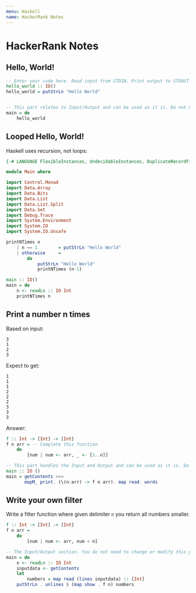```yaml
---
menu: Haskell
name: HackerRank Notes
---
```


# HackerRank Notes

## Hello, World!

```haskell
-- Enter your code here. Read input from STDIN. Print output to STDOUT
hello_world :: IO()
hello_world = putStrLn "Hello World"


-- This part relates to Input/Output and can be used as it is. Do not modify this section
main = do
	hello_world
```

## Looped Hello, World!

Haskell uses recursion, not loops:

```haskell
{-# LANGUAGE FlexibleInstances, UndecidableInstances, DuplicateRecordFields #-}

module Main where

import Control.Monad
import Data.Array
import Data.Bits
import Data.List
import Data.List.Split
import Data.Set
import Debug.Trace
import System.Environment
import System.IO
import System.IO.Unsafe

printNTimes n
    | n == 1        = putStrLn "Hello World"
    | otherwise     =
        do
            putStrLn "Hello World"
            printNTimes (n-1)

main :: IO()
main = do
    n <- readLn :: IO Int
    printNTimes n
```

## Print a number n times

Based on input:

```shell
3
1
2
3
```

Expect to get:

```shell
1
1
1
2
2
2
3
3
3
```

Answer:

```haskell
f :: Int -> [Int] -> [Int]
f n arr = -- Complete this function
    do
        [num | num <- arr, _ <- [1..n]]

-- This part handles the Input and Output and can be used as it is. Do not modify this part.
main :: IO ()
main = getContents >>=
       mapM_ print. (\(n:arr) -> f n arr). map read. words
```

## Write your own filter

Write a filter function where given delimiter `n` you return all numbers smaller.

```haskell
f :: Int -> [Int] -> [Int]
f n arr =
    do
        [num | num <- arr, num < n]

-- The Input/Output section. You do not need to change or modify this part
main = do
    n <- readLn :: IO Int
    inputdata <- getContents
    let
        numbers = map read (lines inputdata) :: [Int]
    putStrLn . unlines $ (map show . f n) numbers
```
